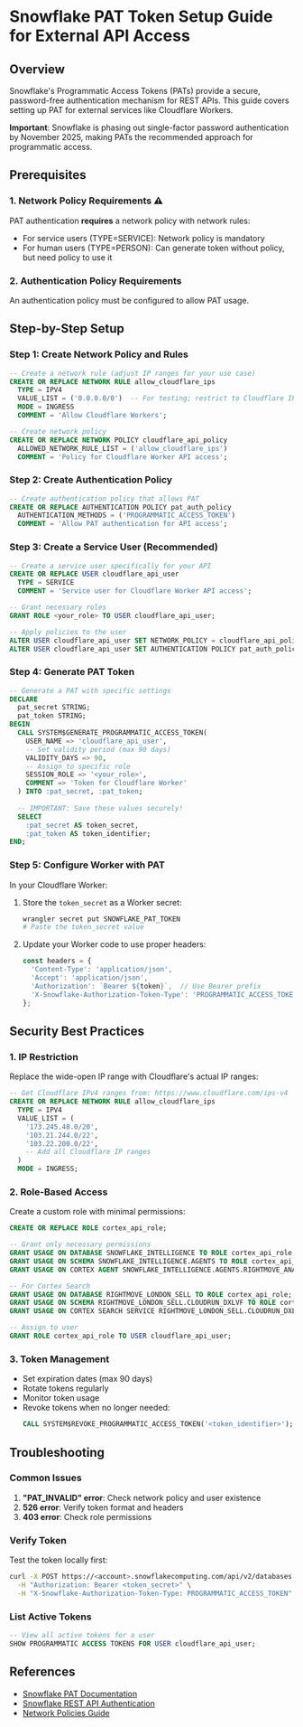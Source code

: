 # Snowflake PAT Token Setup Guide for External API Access

## Overview
Snowflake's Programmatic Access Tokens (PATs) provide a secure, password-free authentication mechanism for REST APIs. This guide covers setting up PAT for external services like Cloudflare Workers.

**Important**: Snowflake is phasing out single-factor password authentication by November 2025, making PATs the recommended approach for programmatic access.

## Prerequisites

### 1. Network Policy Requirements ⚠️
PAT authentication **requires** a network policy with network rules:
- For service users (TYPE=SERVICE): Network policy is mandatory
- For human users (TYPE=PERSON): Can generate token without policy, but need policy to use it

### 2. Authentication Policy Requirements
An authentication policy must be configured to allow PAT usage.

## Step-by-Step Setup

### Step 1: Create Network Policy and Rules
```sql
-- Create a network rule (adjust IP ranges for your use case)
CREATE OR REPLACE NETWORK RULE allow_cloudflare_ips
  TYPE = IPV4
  VALUE_LIST = ('0.0.0.0/0')  -- For testing; restrict to Cloudflare IPs in production
  MODE = INGRESS
  COMMENT = 'Allow Cloudflare Workers';

-- Create network policy
CREATE OR REPLACE NETWORK POLICY cloudflare_api_policy
  ALLOWED_NETWORK_RULE_LIST = ('allow_cloudflare_ips')
  COMMENT = 'Policy for Cloudflare Worker API access';
```

### Step 2: Create Authentication Policy
```sql
-- Create authentication policy that allows PAT
CREATE OR REPLACE AUTHENTICATION POLICY pat_auth_policy
  AUTHENTICATION_METHODS = ('PROGRAMMATIC_ACCESS_TOKEN')
  COMMENT = 'Allow PAT authentication for API access';
```

### Step 3: Create a Service User (Recommended)
```sql
-- Create a service user specifically for your API
CREATE OR REPLACE USER cloudflare_api_user
  TYPE = SERVICE
  COMMENT = 'Service user for Cloudflare Worker API access';

-- Grant necessary roles
GRANT ROLE <your_role> TO USER cloudflare_api_user;

-- Apply policies to the user
ALTER USER cloudflare_api_user SET NETWORK_POLICY = cloudflare_api_policy;
ALTER USER cloudflare_api_user SET AUTHENTICATION POLICY pat_auth_policy;
```

### Step 4: Generate PAT Token
```sql
-- Generate a PAT with specific settings
DECLARE
  pat_secret STRING;
  pat_token STRING;
BEGIN
  CALL SYSTEM$GENERATE_PROGRAMMATIC_ACCESS_TOKEN(
    USER_NAME => 'cloudflare_api_user',
    -- Set validity period (max 90 days)
    VALIDITY_DAYS => 90,
    -- Assign to specific role
    SESSION_ROLE => '<your_role>',
    COMMENT => 'Token for Cloudflare Worker'
  ) INTO :pat_secret, :pat_token;
  
  -- IMPORTANT: Save these values securely!
  SELECT 
    :pat_secret AS token_secret,
    :pat_token AS token_identifier;
END;
```

### Step 5: Configure Worker with PAT

In your Cloudflare Worker:
1. Store the `token_secret` as a Worker secret:
   ```bash
   wrangler secret put SNOWFLAKE_PAT_TOKEN
   # Paste the token_secret value
   ```

2. Update your Worker code to use proper headers:
   ```javascript
   const headers = {
     'Content-Type': 'application/json',
     'Accept': 'application/json',
     'Authorization': `Bearer ${token}`,  // Use Bearer prefix
     'X-Snowflake-Authorization-Token-Type': 'PROGRAMMATIC_ACCESS_TOKEN'
   };
   ```

## Security Best Practices

### 1. IP Restriction
Replace the wide-open IP range with Cloudflare's actual IP ranges:
```sql
-- Get Cloudflare IPv4 ranges from: https://www.cloudflare.com/ips-v4
CREATE OR REPLACE NETWORK RULE allow_cloudflare_ips
  TYPE = IPV4
  VALUE_LIST = (
    '173.245.48.0/20',
    '103.21.244.0/22',
    '103.22.200.0/22',
    -- Add all Cloudflare IP ranges
  )
  MODE = INGRESS;
```

### 2. Role-Based Access
Create a custom role with minimal permissions:
```sql
CREATE OR REPLACE ROLE cortex_api_role;

-- Grant only necessary permissions
GRANT USAGE ON DATABASE SNOWFLAKE_INTELLIGENCE TO ROLE cortex_api_role;
GRANT USAGE ON SCHEMA SNOWFLAKE_INTELLIGENCE.AGENTS TO ROLE cortex_api_role;
GRANT USAGE ON CORTEX AGENT SNOWFLAKE_INTELLIGENCE.AGENTS.RIGHTMOVE_ANALYSIS TO ROLE cortex_api_role;

-- For Cortex Search
GRANT USAGE ON DATABASE RIGHTMOVE_LONDON_SELL TO ROLE cortex_api_role;
GRANT USAGE ON SCHEMA RIGHTMOVE_LONDON_SELL.CLOUDRUN_DXLVF TO ROLE cortex_api_role;
GRANT USAGE ON CORTEX SEARCH SERVICE RIGHTMOVE_LONDON_SELL.CLOUDRUN_DXLVF.UNSTRUCTURED_RAG TO ROLE cortex_api_role;

-- Assign to user
GRANT ROLE cortex_api_role TO USER cloudflare_api_user;
```

### 3. Token Management
- Set expiration dates (max 90 days)
- Rotate tokens regularly
- Monitor token usage
- Revoke tokens when no longer needed:
  ```sql
  CALL SYSTEM$REVOKE_PROGRAMMATIC_ACCESS_TOKEN('<token_identifier>');
  ```

## Troubleshooting

### Common Issues
1. **"PAT_INVALID" error**: Check network policy and user existence
2. **526 error**: Verify token format and headers
3. **403 error**: Check role permissions

### Verify Token
Test the token locally first:
```bash
curl -X POST https://<account>.snowflakecomputing.com/api/v2/databases \
  -H "Authorization: Bearer <token_secret>" \
  -H "X-Snowflake-Authorization-Token-Type: PROGRAMMATIC_ACCESS_TOKEN"
```

### List Active Tokens
```sql
-- View all active tokens for a user
SHOW PROGRAMMATIC ACCESS TOKENS FOR USER cloudflare_api_user;
```

## References
- [Snowflake PAT Documentation](https://docs.snowflake.com/en/user-guide/programmatic-access-tokens)
- [Snowflake REST API Authentication](https://docs.snowflake.com/en/developer-guide/snowflake-rest-api/authentication)
- [Network Policies Guide](https://docs.snowflake.com/en/user-guide/network-policies)
